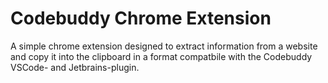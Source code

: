 # Codebuddy Chrome Extension
A simple chrome extension designed to extract information from a website and copy it into the clipboard in a format compatbile with the Codebuddy VSCode- and Jetbrains-plugin.
